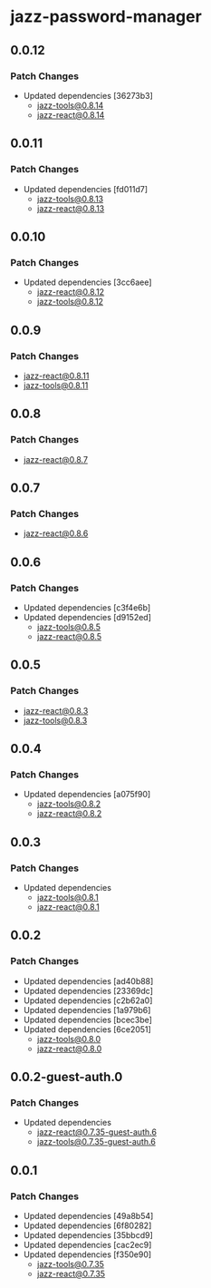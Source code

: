# jazz-password-manager

## 0.0.12

### Patch Changes

-   Updated dependencies [36273b3]
    -   jazz-tools@0.8.14
    -   jazz-react@0.8.14

## 0.0.11

### Patch Changes

-   Updated dependencies [fd011d7]
    -   jazz-tools@0.8.13
    -   jazz-react@0.8.13

## 0.0.10

### Patch Changes

-   Updated dependencies [3cc6aee]
    -   jazz-react@0.8.12
    -   jazz-tools@0.8.12

## 0.0.9

### Patch Changes

-   jazz-react@0.8.11
-   jazz-tools@0.8.11

## 0.0.8

### Patch Changes

-   jazz-react@0.8.7

## 0.0.7

### Patch Changes

-   jazz-react@0.8.6

## 0.0.6

### Patch Changes

-   Updated dependencies [c3f4e6b]
-   Updated dependencies [d9152ed]
    -   jazz-tools@0.8.5
    -   jazz-react@0.8.5

## 0.0.5

### Patch Changes

-   jazz-react@0.8.3
-   jazz-tools@0.8.3

## 0.0.4

### Patch Changes

-   Updated dependencies [a075f90]
    -   jazz-tools@0.8.2
    -   jazz-react@0.8.2

## 0.0.3

### Patch Changes

-   Updated dependencies
    -   jazz-tools@0.8.1
    -   jazz-react@0.8.1

## 0.0.2

### Patch Changes

-   Updated dependencies [ad40b88]
-   Updated dependencies [23369dc]
-   Updated dependencies [c2b62a0]
-   Updated dependencies [1a979b6]
-   Updated dependencies [bcec3be]
-   Updated dependencies [6ce2051]
    -   jazz-tools@0.8.0
    -   jazz-react@0.8.0

## 0.0.2-guest-auth.0

### Patch Changes

-   Updated dependencies
    -   jazz-react@0.7.35-guest-auth.6
    -   jazz-tools@0.7.35-guest-auth.6

## 0.0.1

### Patch Changes

-   Updated dependencies [49a8b54]
-   Updated dependencies [6f80282]
-   Updated dependencies [35bbcd9]
-   Updated dependencies [cac2ec9]
-   Updated dependencies [f350e90]
    -   jazz-tools@0.7.35
    -   jazz-react@0.7.35
